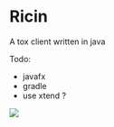 Ricin
=====

A tox client written in java


Todo:
- javafx
- gradle
- use xtend ?


![](http://geeksation.com/wp-content/uploads/2013/09/s5bi9k.png)
